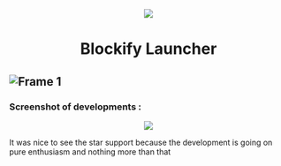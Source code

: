 <div align="center">
  <img src="https://github.com/Blockify-Launcher/.github/assets/84909252/5da2f5de-d890-427b-a25c-a57dbb53065b"/>
  <h1>
    Blockify Launcher
  </h1>
</div>

![Frame 1](https://github.com/Blockify-Launcher/.github/assets/84909252/3c8e1a9a-b7dd-43e0-9897-649dceae2c08)
--
### Screenshot of developments :

<div align="center">
  <img src="https://github.com/Blockify-Launcher/.github/assets/84909252/042e1f1e-5bdc-4e31-a756-46b4a7310eb8"/>
</div>

It was nice to see the star support because the development is going on pure enthusiasm and nothing more than that

